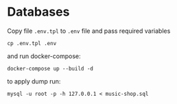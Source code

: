 # Databases

Copy file `.env.tpl` to `.env` file and pass required variables
```
cp .env.tpl .env
```
and run docker-compose:
```
docker-compose up --build -d
```

to apply dump run:
```
mysql -u root -p -h 127.0.0.1 < music-shop.sql
```
